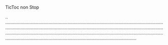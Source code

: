 TicToc non Stop

..
...........................................................................................................................................................................................................................................................................................................................................................................................................................................................................................